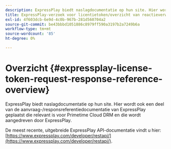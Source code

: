 ```yaml
---
description: ExpressPlay biedt naslagdocumentatie op hun site. Hier wordt ook een deel van de aanvraag-/responsreferentiedocumentatie van ExpressPlay geplaatst die relevant is voor Primetime Cloud DRM en die wordt aangedreven door ExpressPlay.
title: ExpressPlay-verzoek voor licentietoken/overzicht van reactieverwijzing
exl-id: 4f603dcb-6e9d-4c0b-967b-281d560704a2
source-git-commit: be43bbbd1051886c8979ff590a3197b2a7249b6a
workflow-type: tm+mt
source-wordcount: '85'
ht-degree: 0%

---
```


# Overzicht {#expressplay-license-token-request-response-reference-overview}

ExpressPlay biedt naslagdocumentatie op hun site. Hier wordt ook een deel van de aanvraag-/responsreferentiedocumentatie van ExpressPlay geplaatst die relevant is voor Primetime Cloud DRM en die wordt aangedreven door ExpressPlay.

De meest recente, uitgebreide ExpressPlay API-documentatie vindt u hier: [https://www.expressplay.com/developer/restapi/](https://www.expressplay.com/developer/restapi/).
